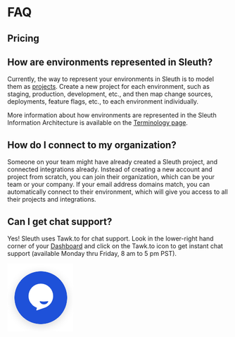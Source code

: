 # FAQ

## Pricing



## How are environments represented in Sleuth?

Currently, the way to represent your environments in Sleuth is to model them as [projects](../projects.md). Create a new project for each environment, such as staging, production, development, etc., and then map change sources, deployments, feature flags, etc., to each environment individually. 

More information about how environments are represented in the Sleuth Information Architecture is available on the [Terminology page](terminology.md#information-architecture-ia). 

## How do I connect to my organization? 

Someone on your team might have already created a Sleuth project, and connected integrations already. Instead of creating a new account and project from scratch, you can join their organization, which can be your team or your company. If your email address domains match, you can automatically connect to their environment, which will give you access to all their projects and integrations. 

## Can I get chat support? 

Yes! Sleuth uses Tawk.to for chat support. Look in the lower-right hand corner of your [Dashboard](../dashboard/) and click on the Tawk.to icon to get instant chat support \(available Monday thru Friday, 8 am to 5 pm PST\).   

![Tawk.to chat widget on the Dashboard](../.gitbook/assets/tawk-to-icon.png)



